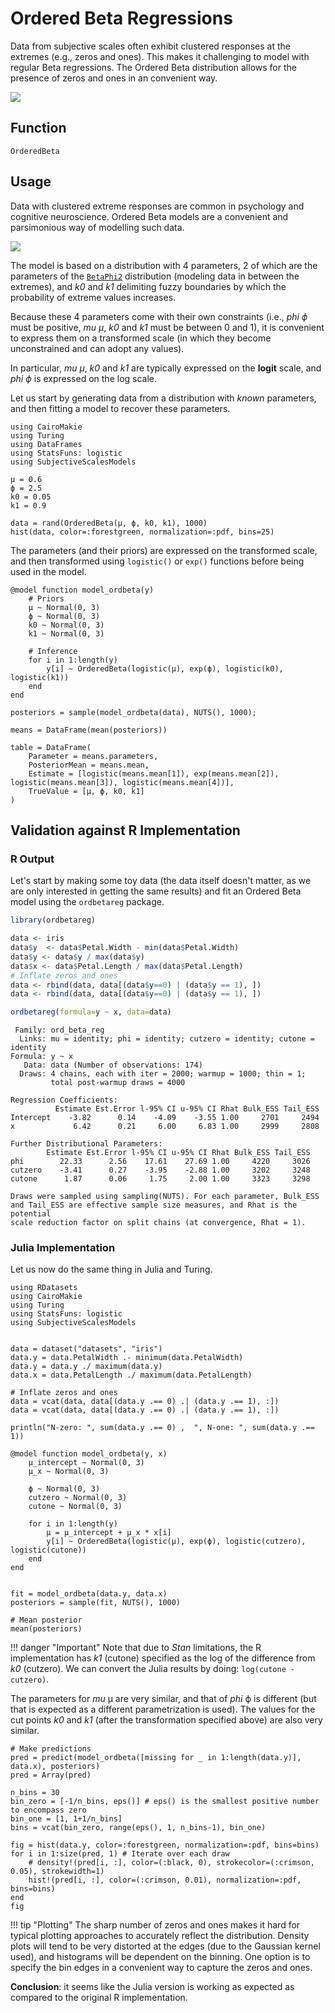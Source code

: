 # Ordered Beta Regressions

Data from subjective scales often exhibit clustered responses at the extremes (e.g., zeros and ones). 
This makes it challenging to model with regular Beta regressions.
The Ordered Beta distribution allows for the presence of zeros and ones in an convenient way.

![](https://github.com/DominiqueMakowski/SubjectiveScalesModels.jl/blob/main/docs/img/illustration_slider.gif?raw=true)

## Function

```@docs
OrderedBeta
```


## Usage

Data with clustered extreme responses are common in psychology and cognitive neuroscience. 
Ordered Beta models are a convenient and parsimonious way of modelling such data.

![](https://github.com/DominiqueMakowski/SubjectiveScalesModels.jl/blob/main/docs/img/illustration_orderedbeta.png?raw=true)

The model is based on a distribution with 4 parameters, 2 of which are the parameters of the [`BetaPhi2`](@ref) distribution (modeling data in between the extremes), and *k0* and *k1* delimiting fuzzy boundaries by which the probability of extreme values increases.

Because these 4 parameters come with their own constraints (i.e., *phi* $\phi$ must be positive, *mu* $\mu$, *k0* and *k1* must be between 0 and 1), it is convenient to express them on a transformed scale (in which they become unconstrained and can adopt any values).

In particular, *mu* $\mu$, *k0* and *k1* are typically expressed on the **logit** scale, and *phi* $\phi$ is expressed on the log scale.

Let us start by generating data from a distribution with *known* parameters, and then fitting a model to recover these parameters.

```@example ordbeta1
using CairoMakie
using Turing
using DataFrames
using StatsFuns: logistic
using SubjectiveScalesModels

μ = 0.6
ϕ = 2.5
k0 = 0.05
k1 = 0.9

data = rand(OrderedBeta(μ, ϕ, k0, k1), 1000)
hist(data, color=:forestgreen, normalization=:pdf, bins=25)
```

The parameters (and their priors) are expressed on the transformed scale, and then transformed using `logistic()` or `exp()` functions before being used in the model.

```@example ordbeta1
@model function model_ordbeta(y)
    # Priors
    μ ~ Normal(0, 3)
    ϕ ~ Normal(0, 3)
    k0 ~ Normal(0, 3)
    k1 ~ Normal(0, 3)

    # Inference
    for i in 1:length(y)
        y[i] ~ OrderedBeta(logistic(μ), exp(ϕ), logistic(k0), logistic(k1))
    end
end

posteriors = sample(model_ordbeta(data), NUTS(), 1000);
```

```@example ordbeta1
means = DataFrame(mean(posteriors))

table = DataFrame(
    Parameter = means.parameters,
    PosteriorMean = means.mean,
    Estimate = [logistic(means.mean[1]), exp(means.mean[2]), logistic(means.mean[3]), logistic(means.mean[4])],
    TrueValue = [μ, ϕ, k0, k1]
)
```

## Validation against R Implementation

### R Output

Let's start by making some toy data (the data itself doesn't matter, as we are only interested in getting the same results) and fit an Ordered Beta model using the `ordbetareg` package.

```r
library(ordbetareg)

data <- iris 
data$y  <- data$Petal.Width - min(data$Petal.Width)
data$y <- data$y / max(data$y)
data$x <- data$Petal.Length / max(data$Petal.Length)
# Inflate zeros and ones
data <- rbind(data, data[(data$y==0) | (data$y == 1), ])
data <- rbind(data, data[(data$y==0) | (data$y == 1), ])

ordbetareg(formula=y ~ x, data=data)
```

```
 Family: ord_beta_reg 
  Links: mu = identity; phi = identity; cutzero = identity; cutone = identity 
Formula: y ~ x 
   Data: data (Number of observations: 174) 
  Draws: 4 chains, each with iter = 2000; warmup = 1000; thin = 1;
         total post-warmup draws = 4000

Regression Coefficients:
          Estimate Est.Error l-95% CI u-95% CI Rhat Bulk_ESS Tail_ESS
Intercept    -3.82      0.14    -4.09    -3.55 1.00     2701     2494
x             6.42      0.21     6.00     6.83 1.00     2999     2808

Further Distributional Parameters:
        Estimate Est.Error l-95% CI u-95% CI Rhat Bulk_ESS Tail_ESS
phi        22.33      2.56    17.61    27.69 1.00     4220     3026
cutzero    -3.41      0.27    -3.95    -2.88 1.00     3202     3248
cutone      1.87      0.06     1.75     2.00 1.00     3323     3298

Draws were sampled using sampling(NUTS). For each parameter, Bulk_ESS
and Tail_ESS are effective sample size measures, and Rhat is the potential
scale reduction factor on split chains (at convergence, Rhat = 1).
```

### Julia Implementation

Let us now do the same thing in Julia and Turing.

```@example ordbeta2
using RDatasets
using CairoMakie
using Turing
using StatsFuns: logistic
using SubjectiveScalesModels


data = dataset("datasets", "iris")
data.y = data.PetalWidth .- minimum(data.PetalWidth)
data.y = data.y ./ maximum(data.y)
data.x = data.PetalLength ./ maximum(data.PetalLength)

# Inflate zeros and ones
data = vcat(data, data[(data.y .== 0) .| (data.y .== 1), :])
data = vcat(data, data[(data.y .== 0) .| (data.y .== 1), :])

println("N-zero: ", sum(data.y .== 0) ,  ", N-one: ", sum(data.y .== 1))
```



```@example ordbeta2
@model function model_ordbeta(y, x)
    μ_intercept ~ Normal(0, 3)
    μ_x ~ Normal(0, 3)

    ϕ ~ Normal(0, 3)
    cutzero ~ Normal(0, 3)
    cutone ~ Normal(0, 3)

    for i in 1:length(y)
        μ = μ_intercept + μ_x * x[i]
        y[i] ~ OrderedBeta(logistic(μ), exp(ϕ), logistic(cutzero), logistic(cutone))
    end
end


fit = model_ordbeta(data.y, data.x)
posteriors = sample(fit, NUTS(), 1000)

# Mean posterior
mean(posteriors)
```

!!! danger "Important"
    Note that due to *Stan* limitations, the R implementation has *k1* (cutone) specified as the log of the difference from *k0* (cutzero). 
    We can convert the Julia results by doing: `log(cutone - cutzero)`.


The parameters for *mu* μ are very similar, and that of *phi* ϕ is different (but that is expected as a different parametrization is used). 
The values for the cut points *k0* and *k1* (after the transformation specified above) are also very similar.

```@example ordbeta2
# Make predictions
pred = predict(model_ordbeta([missing for _ in 1:length(data.y)], data.x), posteriors)
pred = Array(pred)

n_bins = 30
bin_zero = [-1/n_bins, eps()] # eps() is the smallest positive number to encompass zero
bin_one = [1, 1+1/n_bins] 
bins = vcat(bin_zero, range(eps(), 1, n_bins-1), bin_one)

fig = hist(data.y, color=:forestgreen, normalization=:pdf, bins=bins)
for i in 1:size(pred, 1) # Iterate over each draw
    # density!(pred[i, :], color=(:black, 0), strokecolor=(:crimson, 0.05), strokewidth=1)
    hist!(pred[i, :], color=(:crimson, 0.01), normalization=:pdf, bins=bins)
end
fig
```

!!! tip "Plotting"
    The sharp number of zeros and ones makes it hard for typical plotting approaches to accurately reflect the distribution. 
    Density plots will tend to be very distorted at the edges (due to the Gaussian kernel used), and histograms will be dependent on the binning. One option is to specify the bin edges in a convenient way to capture the zeros and ones.


**Conclusion**: it seems like the Julia version is working as expected as compared to the original R implementation.